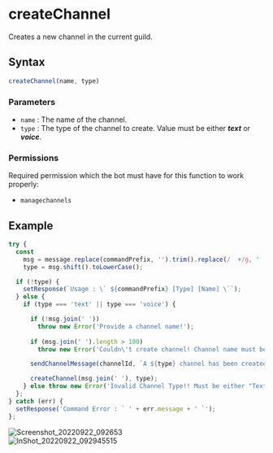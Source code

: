 # createChannel
Creates a new channel in the current guild.

## Syntax
```js
createChannel(name, type)
```

### Parameters
- `name` : The name of the channel.
- `type` : The type of the channel to create. Value must be either _**text**_ or _**voice**_.

### Permissions
Required permission which the bot must have for this function to work properly:
- `managechannels`

## Example
```js
try {
  const
    msg = message.replace(commandPrefix, '').trim().replace(/  +/g, ' ').split(' '),
    type = msg.shift().toLowerCase();

  if (!type) {
    setResponse(`Usage : \` ${commandPrefix} [Type] [Name] \``);
  } else {
    if (type === 'text' || type === 'voice') {

      if (!msg.join(' '))
        throw new Error('Provide a channel name!');
 
      if (msg.join(' ').length > 100)
        throw new Error('Couldn\'t create channel! Channel name must be lower than or equal to 100 characters!');

      sendChannelMessage(channelId, `A ${type} channel has been created!`);

      createChannel(msg.join(' '), type);
    } else throw new Error('Invalid Channel Type!! Must be either "Text" or "Voice"');
  };
} catch (err) {
  setResponse('Command Error : ` ' + err.message + ' `');
};
```

![Screenshot_20220922_092653](https://user-images.githubusercontent.com/95774950/191656383-54277b2f-b36c-4550-89bd-d113094aa93a.png)\
![InShot_20220922_092945515](https://user-images.githubusercontent.com/95774950/191656407-b2b61c57-ff3b-4259-b9f1-8ae92c0bf79b.jpg)
